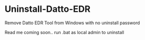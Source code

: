 # Uninstall-Datto-EDR
Remove Datto EDR Tool from Windows with no uninstall password


Read me coming soon.. run .bat as local admin to uninstall
